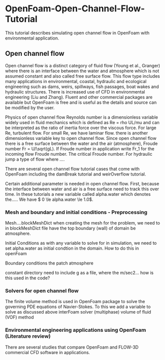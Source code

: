 # OpenFoam-Open-Channel-Flow-Tutorial
This tutorial describes simulating open channel flow in OpenFoam with environmental application.

## Open channel flow
Open channel flow is a distinct category of fluid flow (Young et al., Granger)
where there is an interface between the water and atmosphere which
is not assumed constant and also called free surface flow.
This flow type includes many applications in environmental,
coastal, hydraulic and ecological engineering such as dams, weirs, spillways, fish passages, boat wakes and hydraulic structures. There is increased use of CFD
in environmental engineering (Liu and Zhang).
Fluent and other commercial packages are available but OpenFoam is 
free and is useful as the details and source can be modified by the user. 

Physics of open channel flow
Reynolds number is a dimensionless variable widely used in fluid mechanics which is defined as Re = rho UL/mu and can be interpreted as the ratio of inertia force over the viscous force. For large Re, turbulent flow. For small Re, we have laminar flow.
there is another dimensionless variable key to open channel flow.
Since open channel flow there is a free surface between the water and the air (atmosphere), Froude number Fr = U/\sqrt(gL).
If Froude number
in application write Fr_1 for the incoming flow Froude number.
The critical Froude number.
For hydraulic jump a type of flow where ....

There are several open channel flow tutorial cases that come with OpenFoam including the
damBreak tutorial and
weirOverflow tutorial.

Certain additional parameter is needed in open channel flow.
First, because the interface between water and air is a free surface need to track this over time.
In these tutorials a new variable called alpha.water which denotes the.....
We have 
$ 0 \le alpha.water \le 1.0$.

### Mesh and boundary and initial conditions - Preprocessing
Mesh....blockMeshDict
when creating the mesh for the problem, we need to in blockMeshDict file have the top boundary (wall)
of domain be atmosphere.

Initial Conditions as with any variable to solve for in simulation, we need to set alpha.water as initial condtion in the domain. 
How to do this in openFoam

Boundary conditions
the patch atmosphere

constant directory
need to include g as a file, where the m/sec2... how is this used in the code?

### Solvers for open channel flow
The finite volume method is used in OpenFoam package to solve the governing PDE equations of Navier-Stokes.
To this we add a variable to solve as discussed above
interFoam solver (multiphase) 
volume of fluid (VOF) method

### 


### Environmental engineering applications using OpenFoam (Literature review)
There are several studies that compare OpenFoam and FLOW-3D commercial CFD software in applications.
